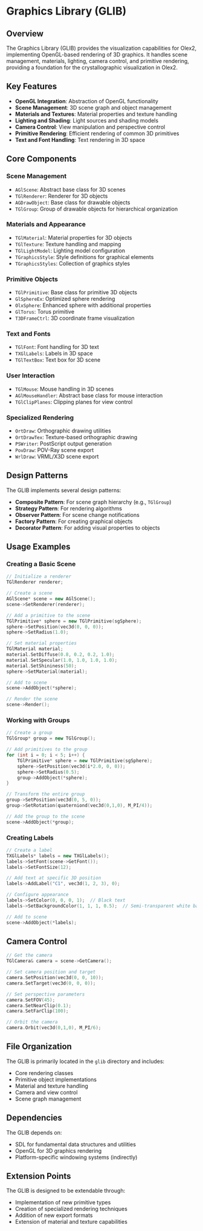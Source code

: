 # Graphics Library (GLIB)

## Overview

The Graphics Library (GLIB) provides the visualization capabilities for Olex2, implementing OpenGL-based rendering of 3D graphics. It handles scene management, materials, lighting, camera control, and primitive rendering, providing a foundation for the crystallographic visualization in Olex2.

## Key Features

- **OpenGL Integration**: Abstraction of OpenGL functionality
- **Scene Management**: 3D scene graph and object management
- **Materials and Textures**: Material properties and texture handling
- **Lighting and Shading**: Light sources and shading models
- **Camera Control**: View manipulation and perspective control
- **Primitive Rendering**: Efficient rendering of common 3D primitives
- **Text and Font Handling**: Text rendering in 3D space

## Core Components

### Scene Management

- `AGlScene`: Abstract base class for 3D scenes
- `TGlRenderer`: Renderer for 3D objects
- `AGDrawObject`: Base class for drawable objects
- `TGlGroup`: Group of drawable objects for hierarchical organization

### Materials and Appearance

- `TGlMaterial`: Material properties for 3D objects
- `TGlTexture`: Texture handling and mapping
- `TGlLightModel`: Lighting model configuration
- `TGraphicsStyle`: Style definitions for graphical elements
- `TGraphicsStyles`: Collection of graphics styles

### Primitive Objects

- `TGlPrimitive`: Base class for primitive 3D objects
- `GlSphereEx`: Optimized sphere rendering
- `OlxSphere`: Enhanced sphere with additional properties
- `GlTorus`: Torus primitive
- `T3DFrameCtrl`: 3D coordinate frame visualization

### Text and Fonts

- `TGlFont`: Font handling for 3D text
- `TXGlLabels`: Labels in 3D space
- `TGlTextBox`: Text box for 3D scene

### User Interaction

- `TGlMouse`: Mouse handling in 3D scenes
- `AGlMouseHandler`: Abstract base class for mouse interaction
- `TGlClipPlanes`: Clipping planes for view control

### Specialized Rendering

- `OrtDraw`: Orthographic drawing utilities
- `OrtDrawTex`: Texture-based orthographic drawing
- `PSWriter`: PostScript output generation
- `PovDraw`: POV-Ray scene export
- `WrlDraw`: VRML/X3D scene export

## Design Patterns

The GLIB implements several design patterns:

- **Composite Pattern**: For scene graph hierarchy (e.g., `TGlGroup`)
- **Strategy Pattern**: For rendering algorithms
- **Observer Pattern**: For scene change notifications
- **Factory Pattern**: For creating graphical objects
- **Decorator Pattern**: For adding visual properties to objects

## Usage Examples

### Creating a Basic Scene

```cpp
// Initialize a renderer
TGlRenderer renderer;

// Create a scene
AGlScene* scene = new AGlScene();
scene->SetRenderer(renderer);

// Add a primitive to the scene
TGlPrimitive* sphere = new TGlPrimitive(sgSphere);
sphere->SetPosition(vec3d(0, 0, 0));
sphere->SetRadius(1.0);

// Set material properties
TGlMaterial material;
material.SetDiffuse(0.8, 0.2, 0.2, 1.0);
material.SetSpecular(1.0, 1.0, 1.0, 1.0);
material.SetShininess(50);
sphere->SetMaterial(material);

// Add to scene
scene->AddObject(*sphere);

// Render the scene
scene->Render();
```

### Working with Groups

```cpp
// Create a group
TGlGroup* group = new TGlGroup();

// Add primitives to the group
for (int i = 0; i < 5; i++) {
    TGlPrimitive* sphere = new TGlPrimitive(sgSphere);
    sphere->SetPosition(vec3d(i*2.0, 0, 0));
    sphere->SetRadius(0.5);
    group->AddObject(*sphere);
}

// Transform the entire group
group->SetPosition(vec3d(0, 5, 0));
group->SetRotation(quaterniond(vec3d(0,1,0), M_PI/4));

// Add the group to the scene
scene->AddObject(*group);
```

### Creating Labels

```cpp
// Create a label
TXGlLabels* labels = new TXGlLabels();
labels->SetFont(scene->GetFont());
labels->SetFontSize(12);

// Add text at specific 3D position
labels->AddLabel("C1", vec3d(1, 2, 3), 0);

// Configure appearance
labels->SetColor(0, 0, 0, 1);  // Black text
labels->SetBackgroundColor(1, 1, 1, 0.5);  // Semi-transparent white background

// Add to scene
scene->AddObject(*labels);
```

## Camera Control

```cpp
// Get the camera
TGlCamera& camera = scene->GetCamera();

// Set camera position and target
camera.SetPosition(vec3d(0, 0, 10));
camera.SetTarget(vec3d(0, 0, 0));

// Set perspective parameters
camera.SetFOV(45);
camera.SetNearClip(0.1);
camera.SetFarClip(100);

// Orbit the camera
camera.Orbit(vec3d(0,1,0), M_PI/6);
```

## File Organization

The GLIB is primarily located in the `glib` directory and includes:

- Core rendering classes
- Primitive object implementations
- Material and texture handling
- Camera and view control
- Scene graph management

## Dependencies

The GLIB depends on:

- SDL for fundamental data structures and utilities
- OpenGL for 3D graphics rendering
- Platform-specific windowing systems (indirectly)

## Extension Points

The GLIB is designed to be extendable through:

- Implementation of new primitive types
- Creation of specialized rendering techniques
- Addition of new export formats
- Extension of material and texture capabilities
